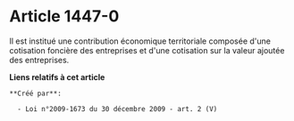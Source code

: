 # Article 1447-0

Il est institué une contribution économique territoriale composée d'une cotisation foncière des entreprises et d'une
cotisation sur la valeur ajoutée des entreprises.

**Liens relatifs à cet article**

	**Créé par**:

	  - Loi n°2009-1673 du 30 décembre 2009 - art. 2 (V)
